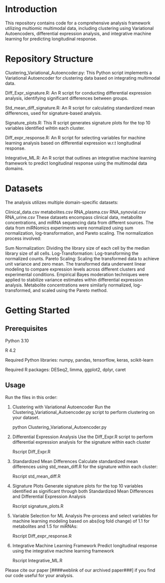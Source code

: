 # Introduction

This repository contains code for a comprehensive analysis framework utilizing multiomic multimodal data, including clustering using Variational Autoencoders, differential expression analysis, and integrative machine learning for predicting longitudinal response.

# Repository Structure

Clustering_Variational_Autoencoder.py: This Python script implements a Variational Autoencoder for clustering data based on integrating multimodal data.

Diff_Expr_signature.R: An R script for conducting differential expression analysis, identifying significant differences between groups.

Std_mean_diff_signature.R: An R script for calculating standardized mean differences, used for signature-based analysis.

Signature_plots.R: This R script generates signature plots for the top 10 variables identified wihtin each cluster.

Diff_expr_response.R: An R script for selecting variables for machine learning analysis based on differential expression w.r.t longitudinal response.

Integrative_ML.R: An R script that outlines an integrative machine learning framework to predict longitudinal response using the multimodal data domains.

# Datasets

The analysis utilizes multiple domain-specific datasets:

Clinical_data.csv
metabolites.csv
RNA_plasma.csv
RNA_synovial.csv
RNA_urine.csv
These datasets encompass clinical data, metabolite concentrations, and miRNA sequencing data from different sources. The data from miRNomics experiments were normalized using sum normalization, log-transformation, and Pareto scaling. The normalization process involved:

Sum Normalization: Dividing the library size of each cell by the median library size of all cells.
Log-Transformation: Log-transforming the normalized counts.
Pareto Scaling: Scaling the transformed data to achieve unit variance and zero mean.
The transformed data underwent linear modeling to compare expression levels across different clusters and experimental conditions. Empirical Bayes moderation techniques were applied to stabilize variance estimates within differential expression analysis. Metabolite concentrations were similarly normalized, log-transformed, and scaled using the Pareto method.


# Getting Started

## Prerequisites
Python 3.10

R 4.2

Required Python libraries: numpy, pandas, tensorflow, keras, scikit-learn

Required R packages: DESeq2, limma, ggplot2, dplyr, caret

## Usage
Run the files in this order:

1) Clustering with Variational Autoencoder
Run the Clustering_Variational_Autoencoder.py script to perform clustering on your dataset.

    python Clustering_Variational_Autoencoder.py

2) Differential Expression Analysis
Use the Diff_Expr.R script to perform differential expression analysis for the signature within each cluster

    Rscript Diff_Expr.R

3) Standardized Mean Differences
Calculate standardized mean differences using std_mean_diff.R for the signature within each cluster:

    Rscript std_mean_diff.R

4) Signature Plots
Generate signature plots for the top 10 variables identified as significant through both Standardized Mean Differences and Differential Expression Analysis

    Rscript signature_plots.R

5) Variable Selection for ML Analysis
Pre-process and select variables for machine learning modeling based on abs(log fold change) of 1.1 for metabolites and 1.5 for miRNAs:

    Rscript Diff_expr_response.R

6) Integrative Machine Learning Framework
Predict longitudinal response using the integrative machine learning framework 

    Rscript Integrative_ML.R

Please cite our paper [####weblink of our archived paper###] if you find our code useful for your analysis.
